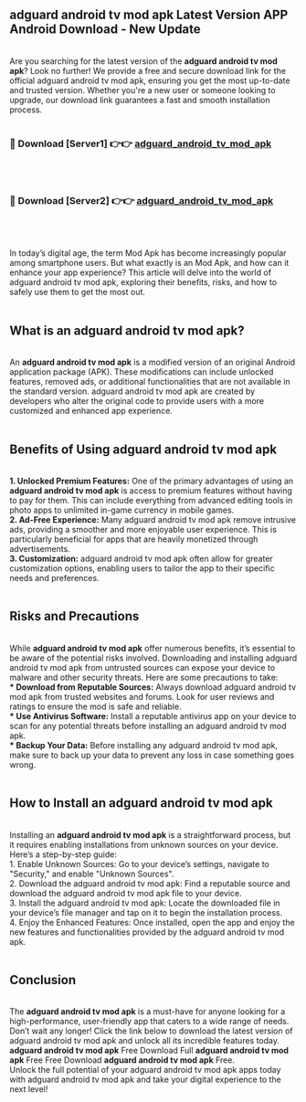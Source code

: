 ## adguard android tv mod apk Latest Version APP Android Download - New Update
<br>
Are you searching for the latest version of the <strong>adguard android tv mod apk</strong>? Look no further! We provide a free and secure download link for the official adguard android tv mod apk, ensuring you get the most up-to-date and trusted version. Whether you're a new user or someone looking to upgrade, our download link guarantees a fast and smooth installation process.
<br>
<br>
<h3>🔴 Download [Server1] 👉👉 <a href="https://modyolo.store/adguard+android+tv+mod+apk">adguard_android_tv_mod_apk</a></h3><br>
<br>
<h3>🔴 Download [Server2] 👉👉 <a href="https://modyolo.store/adguard+android+tv+mod+apk">adguard_android_tv_mod_apk</a></h3><br>
<br>
<br>
In today’s digital age, the term Mod Apk has become increasingly popular among smartphone users. But what exactly is an Mod Apk, and how can it enhance your app experience? This article will delve into the world of adguard android tv mod apk, exploring their benefits, risks, and how to safely use them to get the most out.
<br>
<br>
<h2>What is an adguard android tv mod apk?</h2>
<br>
An <strong>adguard android tv mod apk</strong> is a modified version of an original Android application package (APK). These modifications can include unlocked features, removed ads, or additional functionalities that are not available in the standard version. adguard android tv mod apk are created by developers who alter the original code to provide users with a more customized and enhanced app experience.
<br>
<br>
<h2>Benefits of Using adguard android tv mod apk</h2>
<br>
<strong> 1. Unlocked Premium Features:</strong> One of the primary advantages of using an <strong>adguard android tv mod apk</strong> is access to premium features without having to pay for them. This can include everything from advanced editing tools in photo apps to unlimited in-game currency in mobile games.
<br>
<strong> 2. Ad-Free Experience:</strong> Many adguard android tv mod apk remove intrusive ads, providing a smoother and more enjoyable user experience. This is particularly beneficial for apps that are heavily monetized through advertisements.
<br>
<strong> 3. Customization:</strong> adguard android tv mod apk often allow for greater customization options, enabling users to tailor the app to their specific needs and preferences.
<br>
<br>
<h2>Risks and Precautions</h2>
<br>
While <strong>adguard android tv mod apk</strong> offer numerous benefits, it’s essential to be aware of the potential risks involved. Downloading and installing adguard android tv mod apk from untrusted sources can expose your device to malware and other security threats. Here are some precautions to take:
<br>
<strong> * Download from Reputable Sources:</strong> Always download adguard android tv mod apk from trusted websites and forums. Look for user reviews and ratings to ensure the mod is safe and reliable.
<br>
<strong> * Use Antivirus Software:</strong> Install a reputable antivirus app on your device to scan for any potential threats before installing an adguard android tv mod apk.
<br>
<strong> * Backup Your Data:</strong> Before installing any adguard android tv mod apk, make sure to back up your data to prevent any loss in case something goes wrong.
<br>
<br>
<h2>How to Install an adguard android tv mod apk</h2>
<br>
Installing an <strong>adguard android tv mod apk</strong> is a straightforward process, but it requires enabling installations from unknown sources on your device. Here’s a step-by-step guide:
<br>
 1. Enable Unknown Sources: Go to your device’s settings, navigate to "Security," and enable "Unknown Sources".
<br>
 2. Download the adguard android tv mod apk: Find a reputable source and download the adguard android tv mod apk file to your device.
<br>
 3. Install the adguard android tv mod apk: Locate the downloaded file in your device’s file manager and tap on it to begin the installation process.
<br>
 4. Enjoy the Enhanced Features: Once installed, open the app and enjoy the new features and functionalities provided by the adguard android tv mod apk.
<br>
<br>
<h2><strong>Conclusion</strong></h2>
<br>
The <strong>adguard android tv mod apk</strong> is a must-have for anyone looking for a high-performance, user-friendly app that caters to a wide range of needs. Don’t wait any longer! Click the link below to download the latest version of adguard android tv mod apk and unlock all its incredible features today.
<br>
<strong>adguard android tv mod apk</strong> Free Download Full <strong>adguard android tv mod apk</strong> Free Free Download <strong>adguard android tv mod apk</strong> Free.
<br>
Unlock the full potential of your adguard android tv mod apk apps today with adguard android tv mod apk and take your digital experience to the next level!